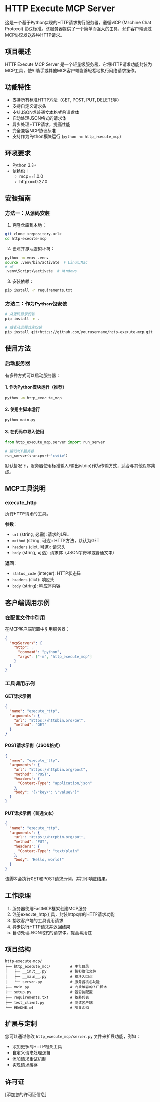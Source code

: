 # HTTP Execute MCP Server

这是一个基于Python实现的HTTP请求执行服务器，遵循MCP (Machine Chat Protocol) 协议标准。该服务器提供了一个简单而强大的工具，允许客户端通过MCP协议发送各种HTTP请求。

## 项目概述

HTTP Execute MCP Server 是一个轻量级服务器，它将HTTP请求功能封装为MCP工具，使AI助手或其他MCP客户端能够轻松地执行网络请求操作。

## 功能特性

- 支持所有标准HTTP方法（GET, POST, PUT, DELETE等）
- 支持自定义请求头
- 支持JSON或普通文本格式的请求体
- 自动处理JSON格式的请求体
- 异步处理HTTP请求，提高性能
- 完全兼容MCP协议标准
- 支持作为Python模块运行 (`python -m http_execute_mcp`)

## 环境要求

- Python 3.8+
- 依赖包：
  - mcp==1.0.0
  - httpx==0.27.0

## 安装指南

### 方法一：从源码安装

1. 克隆仓库到本地：

```bash
git clone <repository-url>
cd http-execute-mcp
```

2. 创建并激活虚拟环境：

```bash
python -m venv .venv
source .venv/bin/activate  # Linux/Mac
# 或
.venv\Scripts\activate  # Windows
```

3. 安装依赖：

```bash
pip install -r requirements.txt
```

### 方法二：作为Python包安装

```bash
# 从源码目录安装
pip install -e .

# 或者从远程仓库安装
pip install git+https://github.com/yourusername/http-execute-mcp.git
```

## 使用方法

### 启动服务器

有多种方式可以启动服务器：

#### 1. 作为Python模块运行（推荐）

```bash
python -m http_execute_mcp
```

#### 2. 使用主脚本运行

```bash
python main.py
```

#### 3. 在代码中导入使用

```python
from http_execute_mcp.server import run_server

# 运行MCP服务器
run_server(transport='stdio')
```

默认情况下，服务器使用标准输入/输出(stdio)作为传输方式，适合与其他程序集成。

## MCP工具说明

### execute_http

执行HTTP请求的工具。

**参数：**
- `url` (string, 必需): 请求的URL
- `method` (string, 可选): HTTP方法，默认为GET
- `headers` (dict, 可选): 请求头
- `body` (string, 可选): 请求体（JSON字符串或普通文本）

**返回：**
- `status_code` (integer): HTTP状态码
- `headers` (dict): 响应头
- `body` (string): 响应体内容

## 客户端调用示例

### 在配置文件中引用

在MCP客户端配置中引用服务器：

```json
{
  "mcpServers": {
    "http": {
      "command": "python",
      "args": ["-m", "http_execute_mcp"]
    }
  }
}
```

### 工具调用示例

#### GET请求示例

```json
{
  "name": "execute_http",
  "arguments": {
    "url": "https://httpbin.org/get",
    "method": "GET"
  }
}
```

#### POST请求示例（JSON格式）

```json
{
  "name": "execute_http",
  "arguments": {
    "url": "https://httpbin.org/post",
    "method": "POST",
    "headers": {
      "Content-Type": "application/json"
    },
    "body": "{\"key\": \"value\"}"
  }
}
```

#### PUT请求示例（普通文本）

```json
{
  "name": "execute_http",
  "arguments": {
    "url": "https://httpbin.org/put",
    "method": "PUT",
    "headers": {
      "Content-Type": "text/plain"
    },
    "body": "Hello, world!"
  }
}
```

该脚本会执行GET和POST请求示例，并打印响应结果。

## 工作原理

1. 服务器使用FastMCP框架创建MCP服务
2. 注册execute_http工具，封装httpx库的HTTP请求功能
3. 接收客户端的工具调用请求
4. 异步执行HTTP请求并返回结果
5. 自动处理JSON格式的请求体，提高易用性

## 项目结构

```
http-execute-mcp/
├── http_execute_mcp/         # 主包目录
│   ├── __init__.py           # 包初始化文件
│   ├── __main__.py           # 模块入口点
│   └── server.py             # 服务器核心功能
├── main.py                   # 向后兼容的入口脚本
├── setup.py                  # 包安装配置
├── requirements.txt          # 依赖列表
├── test_client.py            # 测试客户端
└── README.md                 # 项目文档
```

## 扩展与定制

您可以通过修改 `http_execute_mcp/server.py` 文件来扩展功能，例如：
- 添加更多的HTTP相关工具
- 自定义请求处理逻辑
- 添加请求重试机制
- 实现请求缓存

## 许可证

[添加您的许可证信息]